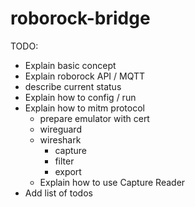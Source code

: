 # roborock-bridge

TODO:
- Explain basic concept
- Explain roborock API / MQTT
- describe current status
- Explain how to config / run
- Explain how to mitm protocol
  - prepare emulator with cert
  - wireguard
  - wireshark
    - capture
    - filter
    - export
  - Explain how to use Capture Reader
- Add list of todos